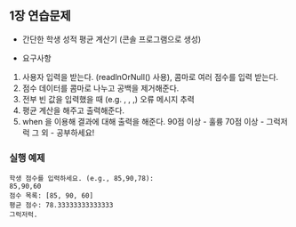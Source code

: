 ## 1장 연습문제
- 간단한 학생 성적 평균 계산기 (콘솔 프로그램으로 생성)

- 요구사항
1. 사용자 입력을 받는다. (readlnOrNull() 사용), 콤마로 여러 점수를 입력 받는다.
2. 점수 데이터를 콤마로 나누고 공백을 제거해준다. 
3. 전부 빈 값을 입력했을 때 (e.g. , , ,) 오류 메시지 추력
4. 평균 계산을 해주고 출력해준다. 
5. when 을 이용해 결과에 대해 출력을 해준다. 
90점 이상 - 훌륭
70점 이상 - 그럭저럭
그 외 - 공부하세요!


### 실행 예제
```
학생 점수를 입력하세요. (e.g., 85,90,78):
85,90,60
점수 목록: [85, 90, 60]
평균 점수: 78.33333333333333
그럭저럭.
```